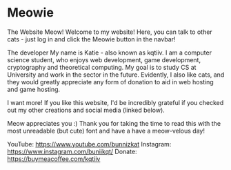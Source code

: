 # Meowie

The Website
Meow! Welcome to my website! Here, you can talk to other cats - just log in and click the Meowie button in the navbar!

The developer
My name is Katie - also known as kqtiiv. I am a computer science student, who enjoys web development, game development, cryptography and theoretical computing. My goal is to study CS at University and work in the sector in the future. Evidently, I also like cats, and they would greatly appreciate any form of donation to aid in web hosting and game hosting.

I want more!
If you like this website, I'd be incredibly grateful if you checked out my other creations and social media (linked below).

Meow appreciates you :)
Thank you for taking the time to read this with the most unreadable (but cute) font and have a have a meow-velous day!

YouTube: https://www.youtube.com/bunnizkat
Instagram: https://www.instagram.com/buniikqt/
Donate: https://buymeacoffee.com/kqtiiv
